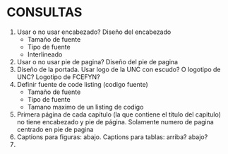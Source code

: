 # CONSULTAS

1. Usar o no usar encabezado? Diseño del encabezado
    - Tamaño de fuente
    - Tipo de fuente
    - Interlineado
2. Usar o no usar pie de pagina? Diseño del pie de pagina
3. Diseño de la portada. Usar logo de la UNC con escudo? O logotipo de UNC? Logotipo de FCEFYN? 
4. Definir fuente de code listing (codigo fuente)
    - Tamaño de fuente
    - Tipo de fuente
    - Tamano maximo de un listing de codigo
5. Primera página de cada capítulo (la que contiene el título del capitulo) no tiene encabezado y pie de página. Solamente numero de pagina centrado en pie de pagina
6. Captions para figuras: abajo. Captions para tablas: arriba? abajo?
7. 